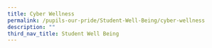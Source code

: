```yaml
---
title: Cyber Wellness
permalink: /pupils-our-pride/Student-Well-Being/cyber-wellness
description: ""
third_nav_title: Student Well Being
---
```

